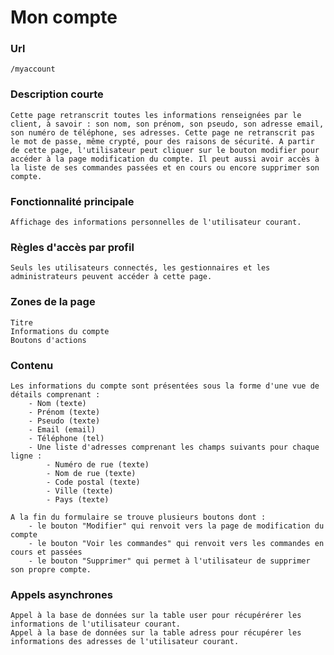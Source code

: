 # Mon compte

### Url
    /myaccount

### Description courte
    Cette page retranscrit toutes les informations renseignées par le client, à savoir : son nom, son prénom, son pseudo, son adresse email, son numéro de téléphone, ses adresses. Cette page ne retranscrit pas le mot de passe, même crypté, pour des raisons de sécurité. A partir de cette page, l'utilisateur peut cliquer sur le bouton modifier pour accéder à la page modification du compte. Il peut aussi avoir accès à la liste de ses commandes passées et en cours ou encore supprimer son compte.

### Fonctionnalité principale
    Affichage des informations personnelles de l'utilisateur courant.

### Règles d'accès par profil
    Seuls les utilisateurs connectés, les gestionnaires et les administrateurs peuvent accéder à cette page.

### Zones de la page
    Titre
    Informations du compte
    Boutons d'actions

### Contenu
    Les informations du compte sont présentées sous la forme d'une vue de détails comprenant :
        - Nom (texte)
        - Prénom (texte)
        - Pseudo (texte)
        - Email (email)
        - Téléphone (tel)
        - Une liste d'adresses comprenant les champs suivants pour chaque ligne :
            - Numéro de rue (texte)
            - Nom de rue (texte)
            - Code postal (texte)
            - Ville (texte)
            - Pays (texte)
    
    A la fin du formulaire se trouve plusieurs boutons dont :
        - le bouton "Modifier" qui renvoit vers la page de modification du compte
        - le bouton "Voir les commandes" qui renvoit vers les commandes en cours et passées
        - le bouton "Supprimer" qui permet à l'utilisateur de supprimer son propre compte.

### Appels asynchrones
    Appel à la base de données sur la table user pour récupérérer les informations de l'utilisateur courant.
    Appel à la base de données sur la table adress pour récupérer les informations des adresses de l'utilisateur courant.